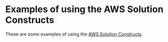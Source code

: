 # Examples of using the AWS Solution Constructs

These are some examples of using the [AWS Solution Constructs](https://github.com/awslabs/aws-solutions-constructs).

